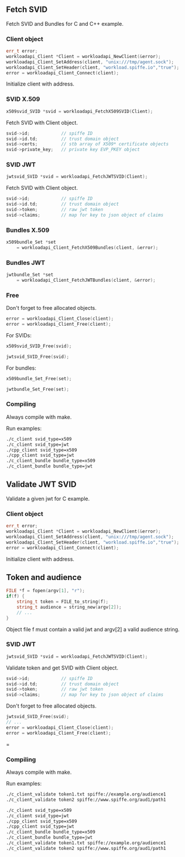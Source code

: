 ## Fetch SVID

Fetch SVID and Bundles for C and C++ example.
### Client object
``` C++
err_t error;
workloadapi_Client *Client = workloadapi_NewClient(&error);
workloadapi_Client_SetAddress(client, "unix:///tmp/agent.sock");
workloadapi_Client_SetHeader(client, "workload.spiffe.io","true");
error = workloadapi_Client_Connect(client);
```
Initialize client with address.

### SVID X.509
``` C++
x509svid_SVID *svid = workloadapi_FetchX509SVID(Client);
```
Fetch SVID with Client object.
``` C++
svid->id;            // spiffe ID
svid->id.td;         // trust domain object
svid->certs;         // stb array of X509* certificate objects
svid->private_key;   // private key EVP_PKEY object
```

### SVID JWT
``` C++
jwtsvid_SVID *svid = workloadapi_FetchJWTSVID(Client);
```
Fetch SVID with Client object.
``` C++
svid->id;            // spiffe ID
svid->id.td;         // trust domain object
svid->token;         // raw jwt token
svid->claims;        // map for key to json object of claims
```
### Bundles X.509
``` C++
x509bundle_Set *set
    = workloadapi_Client_FetchX509Bundles(client, &error);
```
### Bundles JWT
``` C++
jwtbundle_Set *set
    = workloadapi_Client_FetchJWTBundles(client, &error);
```
### Free
Don't forget to free allocated objects.
``` C++
error = workloadapi_Client_Close(client);
error = workloadapi_Client_Free(client);
```
For SVIDs:
``` C++
x509svid_SVID_Free(svid);
```
``` C++
jwtsvid_SVID_Free(svid);
```
For bundles:
``` C++
x509bundle_Set_Free(set);
```
``` C++
jwtbundle_Set_Free(set);
```
### Compiling
Always compile with make.

Run examples: 
``` bash
./c_client svid_type=x509
./c_client svid_type=jwt
./cpp_client svid_type=x509
./cpp_client svid_type=jwt
./c_client_bundle bundle_type=x509
./c_client_bundle bundle_type=jwt
```
## Validate JWT SVID

Validate a given jwt for C example.

### Client object
``` C++
err_t error;
workloadapi_Client *Client = workloadapi_NewClient(&error);
workloadapi_Client_SetAddress(client, "unix:///tmp/agent.sock");
workloadapi_Client_SetHeader(client, "workload.spiffe.io","true");
error = workloadapi_Client_Connect(client);
```
Initialize client with address.

## Token and audience
``` C++
FILE *f = fopen(argv[1], "r");
if(f) {
    string_t token = FILE_to_string(f);
    string_t audience = string_new(argv[2]);
    // ...
}
```
Object file f must contain a valid jwt and argv[2] a valid audience string.

### SVID JWT
``` C++
jwtsvid_SVID *svid = workloadapi_FetchJWTSVID(Client);
```
Validate token and get SVID with Client object.
``` C++
svid->id;            // spiffe ID
svid->id.td;         // trust domain object
svid->token;         // raw jwt token
svid->claims;        // map for key to json object of claims
```
Don't forget to free allocated objects.
``` C++
jwtsvid_SVID_Free(svid);
// ...
error = workloadapi_Client_Close(client);
error = workloadapi_Client_Free(client);
```

=
### Compiling
Always compile with make.

Run examples: 
``` bash
./c_client_validate token1.txt spiffe://example.org/audience1
./c_client_validate token2 spiffe://www.spiffe.org/aud1/path1

./c_client svid_type=x509
./c_client svid_type=jwt
./cpp_client svid_type=x509
./cpp_client svid_type=jwt
./c_client_bundle bundle_type=x509
./c_client_bundle bundle_type=jwt
./c_client_validate token1.txt spiffe://example.org/audience1
./c_client_validate token2 spiffe://www.spiffe.org/aud1/path1

```